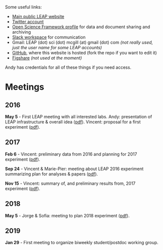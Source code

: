 Some useful links:

- [Main public LEAP website](http://gonzalezlab.weebly.com/leap.html)
- [Twitter account](https://twitter.com/leap_sci)
- [Open Science Framework profile](https://osf.io/sq7vj/) for data and document sharing and archiving
- [Slack workspace](https://leap-sci.slack.com/) for communication
- Gmail: LEAP (dot) sci (dot) mcgill (at) gmail (dot) com _(not really used, just the user name for some LEAP accounts)_
- [GitHub](https://github.com/LEAP-sci), where this website is hosted (fork the repo if you want to edit it)
- [Figshare](https://figshare.com/authors/LEAP_Sci/4607284) _(not used at the moment)_

Andy has credentials for all of these things if you need access.

# Meetings #

## 2016 ##

**May 5** - First LEAP meeting with all interested labs. Andy: presentation of LEAP infrastructure & overall idea ([pdf](https://leap-sci.github.io/pdfs/first_leap_meeting_Andy.pdf)). Vincent: proposal for a first experiment ([pdf](https://leap-sci.github.io/pdfs/first_leap_meeting_Vincent.pdf)).

## 2017 ##

**Feb 6** - Vincent: preliminary data from 2016 and planning for 2017 experiment ([pdf](https://leap-sci.github.io/pdfs/2017_planning.pdf)).

**Sep 24** - Vincent & Marie-Pier: meeting about LEAP 2016 experiment summarizing plan for analyses & papers ([pdf](https://leap-sci.github.io/pdfs/2016_summary.pdf)).

**Nov 15** - Vincent: summary of, and preliminary results from, 2017 experiment ([pdf](https://leap-sci.github.io/pdfs/2017_summary.pdf)).

## 2018 ##

**May 5** - Jorge & Sofia: meeting to plan 2018 experiment ([pdf](https://leap-sci.github.io/pdfs/2018_planning.pdf)).

## 2019 ##

**Jan 29** - First meeting to organize biweekly student/postdoc working group.
